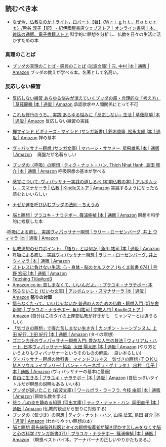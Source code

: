 ## 読むべき本
- [なぜ今、仏教なのか / ライト，ロバート【著】〈Ｗｒｉｇｈｔ，Ｒｏｂｅｒｔ〉/熊谷 淳子【訳】 - 紀伊國屋書店ウェブストア｜オンライン書店｜本、雑誌の通販、電子書籍ストア](https://www.kinokuniya.co.jp/f/dsg-01-9784152097866)
科学的に瞑想を分析し、仏教を日々の生活に活かすための本
### 真理のことば
- [ブッダの真理のことば・感興のことば (岩波文庫) | 元, 中村 |本 | 通販 | Amazon](https://www.amazon.co.jp/%E3%83%96%E3%83%83%E3%83%80%E3%81%AE%E7%9C%9F%E7%90%86%E3%81%AE%E3%81%93%E3%81%A8%E3%81%B0%E3%83%BB%E6%84%9F%E8%88%88%E3%81%AE%E3%81%93%E3%81%A8%E3%81%B0-%E5%B2%A9%E6%B3%A2%E6%96%87%E5%BA%AB-%E4%B8%AD%E6%9D%91-%E5%85%83/dp/4003330218)
ブッダの教えが学べる本。名著として名高い。
### 反応しない練習
- [反応しない練習 あらゆる悩みが消えていくブッダの超・合理的な「考え方」 | 草薙龍瞬 |本 | 通販 | Amazon](https://www.amazon.co.jp/o/ASIN/4041030404/toyokeizaia-22/)
承認欲求や人間関係にとって不可
- [これも修行のうち。 実践!あらゆる悩みに「反応しない」生活 | 草薙龍瞬 |本 | 通販 | Amazon](https://www.amazon.co.jp/o/ASIN/4046015381/toyokeizaia-22)
反応しない練習の実践

- [禅マインド ビギナーズ・マインド (サンガ新書) | 鈴木俊隆, 松永太郎 |本 | 通販 | Amazon](https://www.amazon.co.jp/%E7%A6%85%E3%83%9E%E3%82%A4%E3%83%B3%E3%83%89-%E3%83%93%E3%82%AE%E3%83%8A%E3%83%BC%E3%82%BA%E3%83%BB%E3%83%9E%E3%82%A4%E3%83%B3%E3%83%89-%E3%82%B5%E3%83%B3%E3%82%AC%E6%96%B0%E6%9B%B8-%E9%88%B4%E6%9C%A8%E4%BF%8A%E9%9A%86/dp/4905425166?__mk_ja_JP=%E3%82%AB%E3%82%BF%E3%82%AB%E3%83%8A&crid=2S8F3CPB1PQPQ&keywords=%E3%83%93%E3%82%AE%E3%83%8A%E3%83%BC%E3%82%BA%E3%83%9E%E3%82%A4%E3%83%B3%E3%83%89&qid=1645686254&sprefix=%E3%83%93%E3%82%AE%E3%83%8A%E3%83%BC%E3%82%BA%E3%83%9E%E3%82%A4%E3%83%B3%E3%83%89%2Caps%2C333&sr=8-1&linkCode=li3&tag=mogishin-22&linkId=43535e0738d44fd3619e279ea28a8b6a&language=ja_JP&ref_=as_li_ss_il)
	禅の基本
- [ヴィパッサナー瞑想 (サンガ文庫) | マハーシ・サヤドー, 星飛雄馬 |本 | 通販 | Amazon](https://www.amazon.co.jp/%E3%83%B4%E3%82%A3%E3%83%91%E3%83%83%E3%82%B5%E3%83%8A%E3%83%BC%E7%9E%91%E6%83%B3-%E3%82%B5%E3%83%B3%E3%82%AC%E6%96%87%E5%BA%AB-%E3%83%9E%E3%83%8F%E3%83%BC%E3%82%B7%E3%83%BB%E3%82%B5%E3%83%A4%E3%83%89%E3%83%BC/dp/4865640770)
　廃盤だが名著らしい
- [ブッダの〈呼吸〉の瞑想 | ティク・ナット・ハン, Thich Nhat Hanh, 島田 啓介 |本 | 通販 | Amazon](https://www.amazon.co.jp/%E3%83%96%E3%83%83%E3%83%80%E3%81%AE%E3%80%88%E5%91%BC%E5%90%B8%E3%80%89%E3%81%AE%E7%9E%91%E6%83%B3-%E3%83%86%E3%82%A3%E3%82%AF%E3%83%BB%E3%83%8A%E3%83%83%E3%83%88%E3%83%BB%E3%83%8F%E3%83%B3/dp/4787712829)
 呼吸瞑想の基本が学べる
- [感覚について: ヴィパッサナー実践の道しるべ (初期仏教の本) | アルボムッレ・スマナサーラ | 仏教 | Kindleストア | Amazon](https://www.amazon.co.jp/%E6%84%9F%E8%A6%9A%E3%81%AB%E3%81%A4%E3%81%84%E3%81%A6-%E3%83%B4%E3%82%A3%E3%83%91%E3%83%83%E3%82%B5%E3%83%8A%E3%83%BC%E5%AE%9F%E8%B7%B5%E3%81%AE%E9%81%93%E3%81%97%E3%82%8B%E3%81%B9-%E5%88%9D%E6%9C%9F%E4%BB%8F%E6%95%99%E3%81%AE%E6%9C%AC-%E3%82%A2%E3%83%AB%E3%83%9C%E3%83%A0%E3%83%83%E3%83%AC%E3%83%BB%E3%82%B9%E3%83%9E%E3%83%8A%E3%82%B5%E3%83%BC%E3%83%A9-ebook/dp/B013GS0FKC?__mk_ja_JP=%E3%82%AB%E3%82%BF%E3%82%AB%E3%83%8A&crid=2FGT2BAD23770&keywords=%E3%83%B4%E3%82%A3%E3%83%91%E3%83%83%E3%82%B5%E3%83%8A%E3%83%BC%E7%9E%91%E6%83%B3&qid=1645685640&s=digital-text&sprefix=%E3%82%94%E3%81%83%2Cdigital-text%2C515&sr=1-3&linkCode=li3&tag=mogishin-22&linkId=e63452e42fd07cbf05e7730ea0c6be14&language=ja_JP&ref_=as_li_ss_il)
実践するようになったら読むといいらしい
- [ナゼか運を呼び込むブッダの法則 – ちえうみ](https://chieumi.com/products/ks0086)

- [脳と瞑想 | プラユキ・ナラテボー, 篠浦伸禎 |本 | 通販 | Amazon](https://www.amazon.co.jp/exec/obidos/ASIN/4905425514/ref=nosim?tag=maftracking142669-22&linkCode=ure&creative=6339)
瞑想を科学的に考察した本

-[呼吸による癒し　実践ヴィパッサナー瞑想 | ラリー・ローゼンバーグ, 井上 ウィマラ |本 | 通販 | Amazon](https://www.amazon.co.jp/exec/obidos/ASIN/4393364066/ref=nosim?tag=maftracking142669-22&linkCode=ure&creative=6339)
- [仏教思想のゼロポイント: 「悟り」とは何か | 魚川 祐司 |本 | 通販 | Amazon](https://www.amazon.co.jp/exec/obidos/ASIN/4103391715/ref=nosim?tag=maftracking142669-22&linkCode=ure&creative=6339)
- [呼吸による癒し　実践ヴィパッサナー瞑想 | ラリー・ローゼンバーグ, 井上 ウィマラ |本 | 通販 | Amazon](https://www.amazon.co.jp/exec/obidos/ASIN/4393364066/ref=nosim?tag=maftracking142669-22&linkCode=ure&creative=6339)
- [ストレスに負けない生活: 心・身体・脳のセルフケア (ちくま新書 674) | 熊野 宏昭 |本 | 通販 | Amazon](https://www.amazon.co.jp/exec/obidos/ASIN/4480063765/ref=nosim?tag=maftracking142669-22&linkCode=ure&creative=6339)
- [Fetching Title#crd3](https://www.amazon.co.jp/%E7%84%A1%EF%BC%88%E6%9C%80%E9%AB%98%E3%81%AE%E7%8A%B6%E6%85%8B%EF%BC%89-%E9%88%B4%E6%9C%A8%E7%A5%90-ebook/dp/B099DDJSL9?keywords=%E7%84%A1%EF%BC%88%E6%9C%80%E9%AB%98%E3%81%AE%E7%8A%B6%E6%85%8B%EF%BC%89&qid=1660353860&sr=8-1&linkCode=sl1&tag=yuchrszk-22&linkId=491025b34c1ec2e9386bd1e0acd3e540&language=ja_JP&ref_=as_li_ss_tl)
- [Amazon.co.jp: 苦しまなくて、いいんだよ。 : プラユキ・ナラテボー: 本](https://www.amazon.co.jp/%E8%8B%A6%E3%81%97%E3%81%BE%E3%81%AA%E3%81%8F%E3%81%A6%E3%80%81%E3%81%84%E3%81%84%E3%82%93%E3%81%A0%E3%82%88%E3%80%82-%E3%83%97%E3%83%A9%E3%83%A6%E3%82%AD%E3%83%BB%E3%83%8A%E3%83%A9%E3%83%86%E3%83%9C%E3%83%BC/dp/4569796281)
- [怒らないこと (だいわ文庫) | アルボムッレ・スマナサーラ |本 | 通販 | Amazon](https://www.amazon.co.jp/%E6%80%92%E3%82%89%E3%81%AA%E3%81%84%E3%81%93%E3%81%A8-%E3%81%A0%E3%81%84%E3%82%8F%E6%96%87%E5%BA%AB-B-176-5-%E3%82%A2%E3%83%AB%E3%83%9C%E3%83%A0%E3%83%83%E3%83%AC%E3%83%BB%E3%82%B9%E3%83%9E%E3%83%8A%E3%82%B5%E3%83%BC%E3%83%A9/dp/4479308725)
**怒りの対策**
- [悟らなくたって、いいじゃないか 普通の人のための仏教・瞑想入門 (幻冬舎新書) | プラユキ・ナラテボー, 魚川祐司 | 宗教入門 | Kindleストア | Amazon](https://www.amazon.co.jp/gp/product/B01M2WVZF5/ref=as_li_tl?ie=UTF8&tag=courrier_pc-22&camp=247&creative=1211&linkCode=as2&creativeASIN=B01M2WVZF5&linkId=5434571b80bf04dfdc9811d9a1b4855c)
(自分はこのタイの上座部仏教が好きかも　ミャンマーとは違うらしい)
- [「気づきの瞑想」で得た苦しまない生き方 | カンポン・トーンブンヌム, 上田 紀行, 上田 紀行 |本 | 通販 | Amazon](https://www.amazon.co.jp/%E3%80%8C%E6%B0%97%E3%81%A5%E3%81%8D%E3%81%AE%E7%9E%91%E6%83%B3%E3%80%8D%E3%81%A7%E5%BE%97%E3%81%9F%E8%8B%A6%E3%81%97%E3%81%BE%E3%81%AA%E3%81%84%E7%94%9F%E3%81%8D%E6%96%B9-%E3%82%AB%E3%83%B3%E3%83%9D%E3%83%B3%E3%83%BB%E3%83%88%E3%83%BC%E3%83%B3%E3%83%96%E3%83%B3%E3%83%8C%E3%83%A0/dp/4333023041)
(タイの瞑想)
- [ゴエンカ氏のヴィパッサナー瞑想入門: 豊かな人生の技法 | ウィリアム・ハート, 日本ヴィパッサナー協会, 太田 陽太郎 |本 | 通販 | Amazon](https://www.amazon.co.jp/%E3%82%B4%E3%82%A8%E3%83%B3%E3%82%AB%E6%B0%8F%E3%81%AE%E3%83%B4%E3%82%A3%E3%83%91%E3%83%83%E3%82%B5%E3%83%8A%E3%83%BC%E7%9E%91%E6%83%B3%E5%85%A5%E9%96%80%E2%80%95%E8%B1%8A%E3%81%8B%E3%81%AA%E4%BA%BA%E7%94%9F%E3%81%AE%E6%8A%80%E6%B3%95-%E3%82%A6%E3%82%A3%E3%83%AA%E3%82%A2%E3%83%A0%E3%83%BB%E3%83%8F%E3%83%BC%E3%83%88/dp/439313284X)
(やり方というよりもヴィパッサナーというそのものの解説。　良い本らしい)
- [ヴィパッサナー瞑想の教科書　マインドフルネス　気づきの瞑想 (ＴＯＫＵＭＡソウルライブラリー) | バンテ・ヘーネポラ・グナラタナ, 出村　佳子 |本 | 通販 | Amazon](https://www.amazon.co.jp/%E3%83%B4%E3%82%A3%E3%83%91%E3%83%83%E3%82%B5%E3%83%8A%E3%83%BC%E7%9E%91%E6%83%B3%E3%81%AE%E6%95%99%E7%A7%91%E6%9B%B8-%E3%83%9E%E3%82%A4%E3%83%B3%E3%83%89%E3%83%95%E3%83%AB%E3%83%8D%E3%82%B9-%E6%B0%97%E3%81%A5%E3%81%8D%E3%81%AE%E7%9E%91%E6%83%B3-%EF%BC%B4%EF%BC%AF%EF%BC%AB%EF%BC%B5%EF%BC%AD%EF%BC%A1%E3%82%BD%E3%82%A6%E3%83%AB%E3%83%A9%E3%82%A4%E3%83%96%E3%83%A9%E3%83%AA%E3%83%BC-%E3%83%90%E3%83%B3%E3%83%86%E3%83%BB%E3%83%98%E3%83%BC%E3%83%8D%E3%83%9D%E3%83%A9%E3%83%BB%E3%82%B0%E3%83%8A%E3%83%A9%E3%82%BF%E3%83%8A/dp/4198656398/ref=sr_1_1?__mk_ja_JP=%E3%82%AB%E3%82%BF%E3%82%AB%E3%83%8A&crid=2WPZZWRWPRX3Y&dib=eyJ2IjoiMSJ9.R9gbXq9Rk98crtlyaV_YK60aOvKiuMgwm46e5uI3a41JsP_X6RoEmaroaZnFf8TR8xC_pyNYxa1nOSQm3ws5NgUMGCwIJFpNyglR6uRBSluCGewnf8aL1OKKcqnmVPJ1Vl-j0TvoN5jX4_bcnavLz8u1QlIGvdF7h6Yej4twOjtXgRPC1-i3uvScIozuUOfZpF6TNUgi3SEkGTY7Alo0tYL-ir0g9Bmvr19sNBdNRo0.apZyYbHx76OC0NqqVdQV8dg9ewi3G0vqkWCGpK3XZ9U&dib_tag=se&keywords=%E3%83%B4%E3%82%A3%E3%83%91%E3%83%83%E3%82%B5%E3%83%8A%E3%83%BC&qid=1717341824&s=books&sprefix=%E3%83%B4%E3%82%A3%E3%83%91%E3%83%83%E3%82%B5%E3%83%8A%E3%83%BC%2Cstripbooks%2C238&sr=1-1)
(ヴィパッサナーの基本に最適)
- [自由に生きる | プラユキ・ナラテボー |本 | 通販 | Amazon](https://www.amazon.co.jp/%E8%87%AA%E7%94%B1%E3%81%AB%E7%94%9F%E3%81%8D%E3%82%8B-%E3%83%97%E3%83%A9%E3%83%A6%E3%82%AD%E3%83%BB%E3%83%8A%E3%83%A9%E3%83%86%E3%83%9C%E3%83%BC/dp/486564041X)
(自伝っぽいタイトルだが瞑想の説明もある いい本)
- [ブッダが説いたこと (岩波文庫) | ワールポラ・ラーフラ, 今枝 由郎 |本 | 通販 | Amazon](https://www.amazon.co.jp/%E3%83%96%E3%83%83%E3%83%80%E3%81%8C%E8%AA%AC%E3%81%84%E3%81%9F%E3%81%93%E3%81%A8-%E5%B2%A9%E6%B3%A2%E6%96%87%E5%BA%AB-%E3%83%AF%E3%83%BC%E3%83%AB%E3%83%9D%E3%83%A9%E3%83%BB%E3%83%A9%E3%83%BC%E3%83%95%E3%83%A9/dp/4003334310)
(原始仏教を学ぶ)
- [怒り 心の炎を静める知恵 (河出文庫) | ティク・ナット・ハン, 岡田直子 |本 | 通販 | Amazon](https://www.amazon.co.jp/%E6%80%92%E3%82%8A-%E5%BF%83%E3%81%AE%E7%82%8E%E3%82%92%E9%9D%99%E3%82%81%E3%82%8B%E7%9F%A5%E6%81%B5-%E6%B2%B3%E5%87%BA%E6%96%87%E5%BA%AB-%E3%83%86%E3%82%A3%E3%82%AF%E3%83%BB%E3%83%8A%E3%83%83%E3%83%88%E3%83%BB%E3%83%8F%E3%83%B3/dp/4309467466/ref=sr_1_5?dib=eyJ2IjoiMSJ9.Rqm3CzQNQcO0MA2ZL1MmZj8CpAetrSnW0LKUaF2a0_WV6560IiwjY_70ji4sCZ-I5dQHCUNSgAgq6dRQSJVGAFmBqgjgIkrhQqotZ8y4FXcTZ63hZBoI8cXdT7rhH9Cs_xgf13HOjki6IG4UhpT9g-ugkuRn1MtlcVL0UZontskLe5bt4f0rcPAfF0P6ZSADYZL9o2au4gxF7b0u8NPQ_5-iPy5qs5ldgtbWxbF7uUM.iF-nXLKDAZFo8-4ZLG_MA0sqMcSbYz8jY5FTwvJX4oA&dib_tag=se&qid=1717579424&refinements=p_27%3A%E3%83%86%E3%82%A3%E3%82%AF%E3%83%BB%E3%83%8A%E3%83%83%E3%83%88%E3%83%BB%E3%83%8F%E3%83%B3&s=books&sr=1-5)
(仏教的観点から怒りに対処する)
- [ブッダの〈気づき〉の瞑想 | ティク・ナット・ハン, 山端 法玄, 島田 啓介 |本 | 通販 | Amazon](https://www.amazon.co.jp/%E3%83%96%E3%83%83%E3%83%80%E3%81%AE%E3%80%88%E6%B0%97%E3%81%A5%E3%81%8D%E3%80%89%E3%81%AE%E7%9E%91%E6%83%B3-%E3%83%86%E3%82%A3%E3%82%AF%E3%83%BB%E3%83%8A%E3%83%83%E3%83%88%E3%83%BB%E3%83%8F%E3%83%B3/dp/4787711865/ref=sr_1_4?dib=eyJ2IjoiMSJ9.Rqm3CzQNQcO0MA2ZL1MmZj8CpAetrSnW0LKUaF2a0_WV6560IiwjY_70ji4sCZ-I5dQHCUNSgAgq6dRQSJVGAFmBqgjgIkrhQqotZ8y4FXcTZ63hZBoI8cXdT7rhH9Cs_xgf13HOjki6IG4UhpT9g-ugkuRn1MtlcVL0UZontskLe5bt4f0rcPAfF0P6ZSADYZL9o2au4gxF7b0u8NPQ_5-iPy5qs5ldgtbWxbF7uUM.iF-nXLKDAZFo8-4ZLG_MA0sqMcSbYz8jY5FTwvJX4oA&dib_tag=se&qid=1717579424&refinements=p_27%3A%E3%83%86%E3%82%A3%E3%82%AF%E3%83%BB%E3%83%8A%E3%83%83%E3%83%88%E3%83%BB%E3%83%8F%E3%83%B3&s=books&sr=1-4)
(わかりやすい瞑想の本)
- [脳と瞑想 最先端脳外科医とタイの瞑想指導者が解き明かす苦しみをなくす脳と心の科学 (サンガ新書071) | プラユキ・ナラテボー, 篠浦伸禎 |本 | 通販 | Amazon](https://www.amazon.co.jp/dp/4865640673?tag=maftracking333505-22&linkCode=ure&creative=6339)
（瞑想ベストバイ本。アーナパーナの正しいやりかたもある。)